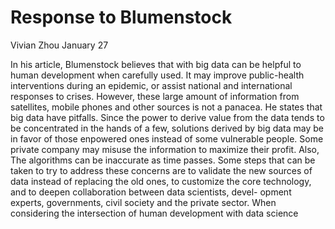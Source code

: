 # Response to Blumenstock
Vivian Zhou January 27

 In his article, Blumenstock believes that with big data can be helpful to human development when carefully used. It may improve public-health interventions during an epidemic, or assist national and international responses to crises. However, these large amount of information from satellites, mobile phones and other sources is not a panacea. He states that big data have pitfalls. Since the power to derive value from the data tends to be concentrated in the hands of a few, solutions derived by big data may be in favor of those enpowered ones instead of some vulnerable people. Some private company may misuse the information to maximize their profit. Also, The algorithms can be inaccurate as time passes. Some steps that can be taken to try to address these concerns are to validate the new sources of data instead of replacing the old ones, to customize the core technology, and to deepen collaboration between data scientists, devel- opment experts, governments, civil society and the private sector.
 When considering the intersection of human development with data science
